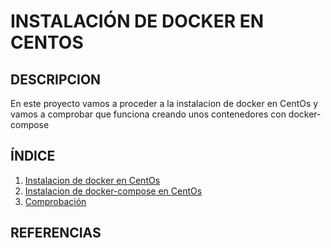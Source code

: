 # INSTALACIÓN DE DOCKER EN CENTOS

## DESCRIPCION

En este proyecto vamos a proceder a la instalacion de docker en CentOs y vamos a comprobar que funciona creando unos contenedores con docker-compose

## ÍNDICE
1. [Instalacion de docker en CentOs](https://github.com/sergiolaguens/CentOs-docker/blob/main/instalacion-docker.md)
2. [Instalacion de docker-compose en CentOs](https://github.com/sergiolaguens/CentOs-docker/blob/main/instalacion-docker-compose.md)
3. [Comprobación](https://github.com/sergiolaguens/CentOs-docker/blob/main/comprobacion.md)

## REFERENCIAS
